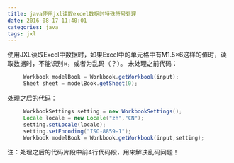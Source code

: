 ```yaml
---
title: java使用jxl读取excel数据时特殊符号处理
date: 2016-08-17 11:40:01
categories: java
tags: jxl
---
```


使用JXL读取Excel中数据时，如果Excel中的单元格中有M1.5×6这样的值时，读取数据时，不能识别×，或者为乱码（？）。
 未处理之前代码：
```java
     Workbook modelBook = Workbook.getWorkbook(input);
	 Sheet sheet = modelBook.getSheet(0);
```
处理之后的代码：
```java
     WorkbookSettings setting = new WorkbookSettings();
	 Locale locale = new Locale("zh","CN");
	 setting.setLocale(locale);
	 setting.setEncoding("ISO-8859-1");
	 Workbook modelBook = Workbook.getWorkbook(input,setting);
```
注：处理之后的代码片段中前4行代码段，用来解决乱码问题！


